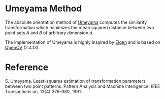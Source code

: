 # Umeyama Method
The absolute orientation method of [Umeyama](https://web.stanford.edu/class/cs273/refs/umeyama.pdf) computes the similarity transformation which minimizes the mean squared distance between two point sets *A* and *B* of arbitrary dimension *d*.

The implementation of Umeyama is highly inspired by [Eigen](https://eigen.tuxfamily.org/dox/Umeyama_8h_source.html) and is based on [OpenCV](https://opencv.org/) (2.4.13).

# Reference
S. Umeyama. Least-squares estimation of transformation parameters between two point patterns. Pattern Analysis and Machine Intelligence, IEEE Transactions on, 13(4):376–380, 1991. 